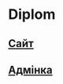 # Diplom
## [Сайт](https://massage-site.herokuapp.com/)
## [Адмінка](https://massage-admin.herokuapp.com/)
